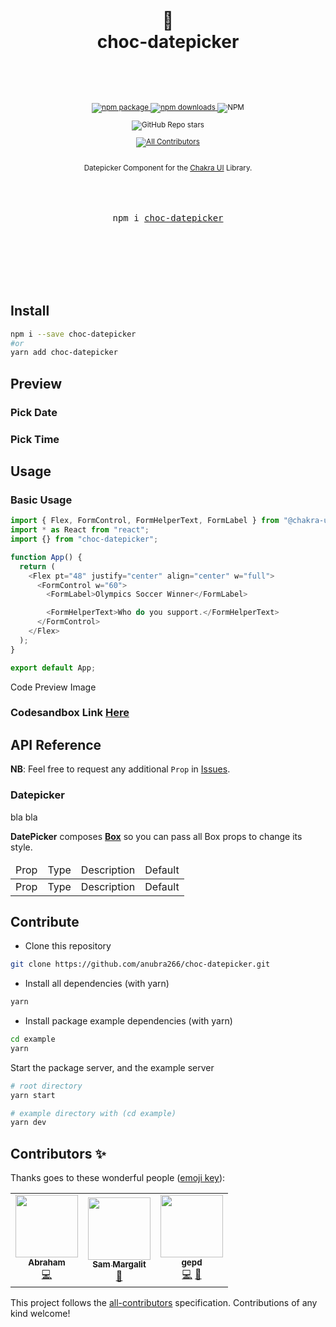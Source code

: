 <div align="center">

  <h1>
    <br/>
    🏇
    <br />
    choc-datepicker
    <br />
    <br />
  </h1>
  <sup>
    <br />
    <br />
    <a href="https://www.npmjs.com/package/choc-datepicker?style=for-the-badge">
       <img src="https://img.shields.io/npm/v/choc-datepicker.svg?style=for-the-badge" alt="npm package" />
    </a>
    <a href="https://www.npmjs.com/package/choc-datepicker?style=for-the-badge">
      <img src="https://img.shields.io/npm/dw/choc-datepicker.svg?style=for-the-badge" alt="npm  downloads" />
    </a>
<a>
    <img alt="NPM" src="https://img.shields.io/npm/l/choc-datepicker?style=for-the-badge">
</a>

<a><img alt="GitHub Repo stars" src="https://img.shields.io/github/stars/anubra266/choc-autocomplete?logo=github&style=for-the-badge">

<!-- ALL-CONTRIBUTORS-BADGE:START - Do not remove or modify this section -->

[![All Contributors](https://img.shields.io/badge/all_contributors-4-orange.svg?style=flat-square)](#contributors-)

<!-- ALL-CONTRIBUTORS-BADGE:END -->

</a>
    <br />
    Datepicker Component for the <a href="https://chakra-ui.com">Chakra UI</a> Library.</em>
    
  </sup>
  <br />
  <br />
  <br />
  <br />
  <pre>npm i <a href="https://www.npmjs.com/package/choc-datepicker">choc-datepicker</a></pre>
  <br />
  <br />
  <br />
  <br />
  <br />
</div>

## Install

```bash
npm i --save choc-datepicker
#or
yarn add choc-datepicker
```

## Preview

### Pick Date

### Pick Time

## Usage

### Basic Usage

```js
import { Flex, FormControl, FormHelperText, FormLabel } from "@chakra-ui/react";
import * as React from "react";
import {} from "choc-datepicker";

function App() {
  return (
    <Flex pt="48" justify="center" align="center" w="full">
      <FormControl w="60">
        <FormLabel>Olympics Soccer Winner</FormLabel>

        <FormHelperText>Who do you support.</FormHelperText>
      </FormControl>
    </Flex>
  );
}

export default App;
```

Code Preview Image


### Codesandbox Link [Here](https://githubbox.com/anubra266/choc-datepicker/tree/main/demo)

## API Reference

**NB**: Feel free to request any additional `Prop` in [Issues](https://github.com/anubra266/choc-datepicker/issues/new/).

### **Datepicker**

bla bla

**DatePicker** composes [**Box**](https://chakra-ui.com/docs/layout/box) so you can pass all Box props to change its style.

<!-- **NB:** None of the props passed to it are required. -->

<table>
    <thead>
        <tr>
            <td>Prop</td>
            <td>Type</td>
            <td>Description</td>
            <td>Default</td>
        </tr>
    </thead>
    <tbody>
        <tr>
            <td>Prop</td>
            <td>Type</td>
            <td>Description</td>
            <td>Default</td>
        </tr>
    </tbody>
</table>

## Contribute

- Clone this repository

```sh
git clone https://github.com/anubra266/choc-datepicker.git
```

- Install all dependencies (with yarn)

```sh
yarn
```

- Install package example dependencies (with yarn)

```sh
cd example
yarn
```

Start the package server, and the example server

```sh
# root directory
yarn start

# example directory with (cd example)
yarn dev
```

## Contributors ✨

Thanks goes to these wonderful people ([emoji key](https://allcontributors.org/docs/en/emoji-key)):

<!-- ALL-CONTRIBUTORS-LIST:START - Do not remove or modify this section -->
<!-- prettier-ignore-start -->
<!-- markdownlint-disable -->
<table>
  <tr>
    <td align="center"><a href="https://anubra266.tk"><img src="https://avatars.githubusercontent.com/u/30869823?v=4?s=100" width="100px;" alt=""/><br /><sub><b>Abraham</b></sub></a><br /><a href="https://github.com/anubra266/choc-autocomplete/commits?author=anubra266" title="Code">💻</a></td>
    <td align="center"><a href="http://margalit.com.au"><img src="https://avatars.githubusercontent.com/u/2268424?v=4?s=100" width="100px;" alt=""/><br /><sub><b>Sam Margalit</b></sub></a><br /><a href="https://github.com/anubra266/choc-autocomplete/commits?author=margalit" title="Documentation">📖</a></td>
    <td align="center"><a href="https://github.com/gepd"><img src="https://avatars.githubusercontent.com/u/7091609?v=4?s=100" width="100px;" alt=""/><br /><sub><b>gepd</b></sub></a><br /><a href="https://github.com/anubra266/choc-autocomplete/commits?author=gepd" title="Code">💻</a> <a href="https://github.com/anubra266/choc-autocomplete/issues?q=author%3Agepd" title="Bug reports">🐛</a></td>
  </tr>
</table>

<!-- markdownlint-restore -->
<!-- prettier-ignore-end -->

<!-- ALL-CONTRIBUTORS-LIST:END -->

This project follows the [all-contributors](https://github.com/all-contributors/all-contributors) specification. Contributions of any kind welcome!
